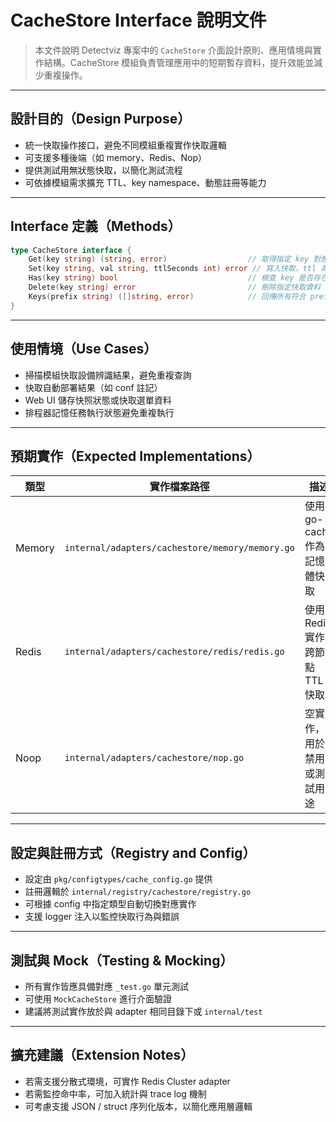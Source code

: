 # CacheStore Interface 說明文件

> 本文件說明 Detectviz 專案中的 `CacheStore` 介面設計原則、應用情境與實作結構。CacheStore 模組負責管理應用中的短期暫存資料，提升效能並減少重複操作。

---

## 設計目的（Design Purpose）

- 統一快取操作接口，避免不同模組重複實作快取邏輯
- 可支援多種後端（如 memory、Redis、Nop）
- 提供測試用無狀態快取，以簡化測試流程
- 可依據模組需求擴充 TTL、key namespace、動態註冊等能力

---

## Interface 定義（Methods）

```go
type CacheStore interface {
	Get(key string) (string, error)                  // 取得指定 key 對應值，不存在時回傳錯誤
	Set(key string, val string, ttlSeconds int) error // 寫入快取，ttl 為 0 表示永久有效
	Has(key string) bool                             // 檢查 key 是否存在
	Delete(key string) error                         // 刪除指定快取資料
	Keys(prefix string) ([]string, error)            // 回傳所有符合 prefix 的 key（便於批次操作）
}
```

---

## 使用情境（Use Cases）

- 掃描模組快取設備辨識結果，避免重複查詢
- 快取自動部署結果（如 conf 註記）
- Web UI 儲存快照狀態或快取選單資料
- 排程器記憶任務執行狀態避免重複執行

---

## 預期實作（Expected Implementations）

| 類型         | 實作檔案路徑                                             | 描述                     |
|--------------|----------------------------------------------------------|--------------------------|
| Memory       | `internal/adapters/cachestore/memory/memory.go`          | 使用 go-cache 作為記憶體快取 |
| Redis        | `internal/adapters/cachestore/redis/redis.go`            | 使用 Redis 實作跨節點 TTL 快取 |
| Noop         | `internal/adapters/cachestore/nop.go`                    | 空實作，用於禁用或測試用途 |

---

## 設定與註冊方式（Registry and Config）

- 設定由 `pkg/configtypes/cache_config.go` 提供
- 註冊邏輯於 `internal/registry/cachestore/registry.go`
- 可根據 config 中指定類型自動切換對應實作
- 支援 logger 注入以監控快取行為與錯誤

---

## 測試與 Mock（Testing & Mocking）

- 所有實作皆應具備對應 `_test.go` 單元測試
- 可使用 `MockCacheStore` 進行介面驗證
- 建議將測試實作放於與 adapter 相同目錄下或 `internal/test`

---

## 擴充建議（Extension Notes）

- 若需支援分散式環境，可實作 Redis Cluster adapter
- 若需監控命中率，可加入統計與 trace log 機制
- 可考慮支援 JSON / struct 序列化版本，以簡化應用層邏輯